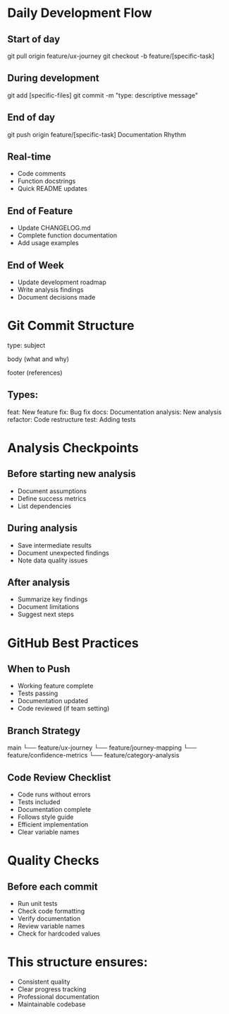 # Daily Development Flow

## Start of day
git pull origin feature/ux-journey
git checkout -b feature/[specific-task]

## During development
git add [specific-files]
git commit -m "type: descriptive message"

## End of day
git push origin feature/[specific-task]
Documentation Rhythm

## Real-time
- Code comments
- Function docstrings
- Quick README updates

## End of Feature
- Update CHANGELOG.md
- Complete function documentation
- Add usage examples

## End of Week
- Update development roadmap
- Write analysis findings
- Document decisions made

# Git Commit Structure
type: subject

body (what and why)

footer (references)

## Types:
feat: New feature
fix: Bug fix
docs: Documentation
analysis: New analysis
refactor: Code restructure
test: Adding tests

# Analysis Checkpoints
## Before starting new analysis
- Document assumptions
- Define success metrics
- List dependencies

## During analysis
- Save intermediate results
- Document unexpected findings
- Note data quality issues

## After analysis
- Summarize key findings
- Document limitations
- Suggest next steps

# GitHub Best Practices
## When to Push
- Working feature complete
- Tests passing
- Documentation updated
- Code reviewed (if team setting)

## Branch Strategy
main
└── feature/ux-journey
    └── feature/journey-mapping
    └── feature/confidence-metrics
    └── feature/category-analysis

## Code Review Checklist
- Code runs without errors
- Tests included
- Documentation complete
- Follows style guide
- Efficient implementation
- Clear variable names

# Quality Checks
## Before each commit
- Run unit tests
- Check code formatting
- Verify documentation
- Review variable names
- Check for hardcoded values

# This structure ensures:
- Consistent quality
- Clear progress tracking
- Professional documentation
- Maintainable codebase